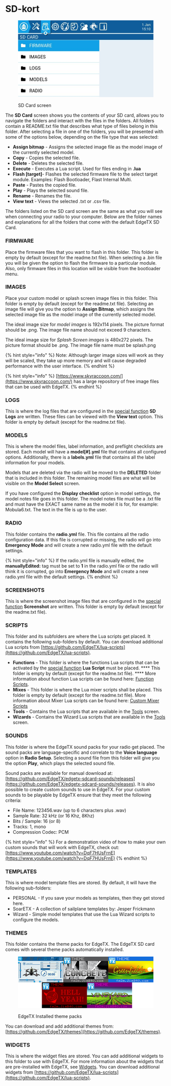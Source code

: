 # SD-kort

<figure><img src="../../../.gitbook/assets/sdcard.jpg" alt=""><figcaption><p>SD Card screen</p></figcaption></figure>

The **SD Card** screen shows you the contents of your SD card, allows you to navigate the folders and interact with the files in the folders. All folders contain a README.txt file that describes what type of files belong in this folder. After selecting a file in one of the folders, you will be presented with some of the options below, depending on the file type that was selected:

* **Assign bitmap** - Assigns the selected image file as the model image of the currently selected model.
* **Copy** - Copies the selected file.
* **Delete** - Deletes the selected file.
* **Execute** - Executes a Lua script. Used for files ending in **.lua**
* **Flash \[target]**- Flashes the selected firmware file to the select target module. Examples: Flash Bootloader, Flast Internal Multi.
* **Paste** - Pastes the copied file.
* **Play** - Plays the selected sound file.
* **Rename** - Renames the file.
* **View text** - Views the selected .txt or .csv file.

The folders listed on the SD card screen are the same as what you will see when connecting your radio to your computer. Below are the folder names and explanations for all the folders that come with the default EdgeTX SD Card.

### FIRMWARE

Place the firmware files that you want to flash in this folder. This folder is empty by default (except for the readme.txt file). When selecting a .bin file you will be given the option to flash the firmware to a particular module. Also, only firmware files in this location will be visible from the bootloader menu.

### IMAGES

Place your custom model or splash screen image files in this folder. This folder is empty by default (except for the readme.txt file). Selecting an image file will give you the option to **Assign Bitmap**, which assigns the selected image file as the model image of the currently selected model.

The ideal image size for _model images_ is 192x114 pixels. The picture format should be .png. The image file name should not exceed 9 characters.

The ideal image size for _Splash Screen images_ is 480x272 pixels. The picture format should be .png. The image file name must be splash.png

{% hint style="info" %}
Note: Although larger image sizes will work as they will be scaled, they take up more memory and will cause degraded performance with the user interface.
{% endhint %}

{% hint style="info" %}
[https://www.skyraccoon.com/](https://www.skyraccoon.com/) has a large repository of free image files that can be used with EdgeTX.
{% endhint %}

### LOGS

This is where the log files that are configured in the [special function](../model-settings/special-functions.md) **SD Logs** are written. These files can be viewed with the **View text** option. This folder is empty by default (except for the readme.txt file).

### MODELS

This is where the model files, label information, and preflight checklists are stored. Each model will have a **model\[#].yml** file that contains all configured options. Additionally, there is a **labels.yml** file that contains all the label information for your models.

Models that are deleted via the radio will be moved to the **DELETED** folder that is included in this folder. The remaining model files are what will be visible on the **Model Select** screen.

If you have configured the **Display checklist** option in model settings, the model notes file goes in this folder. The model notes file must be a .txt file and must have the EXACT same name as the model it is for, for example: Mobula6.txt. The text in the file is up to the user.

### RADIO

This folder contains the **radio.yml** file. This file contains all the radio configuration data. If this file is corrupted or missing, the radio will go into **Emergency Mode** and will create a new radio.yml file with the default settings.

{% hint style="info" %}
If the radio.yml file is manually edited, the **manuallyEdited:** tag must be set to **1** in the radio.yml file or the radio will think it is corrupted, go into **Emergency Mode** and will create a new radio.yml file with the default settings.
{% endhint %}

### SCREENSHOTS

This is where the screenshot image files that are configured in the [special function](../model-settings/special-functions.md) **Screenshot** are written. This folder is empty by default (except for the readme.txt file).

### SCRIPTS

This folder and its subfolders are where the Lua scripts get placed. It contains the following sub-folders by default. You can download additional Lua scripts from [https://github.com/EdgeTX/lua-scripts](https://github.com/EdgeTX/lua-scripts).

* **Functions** - This folder is where the functions Lua scripts that can be activated by the [special function](../model-settings/special-functions.md) **Lua Script** must be placed. \*\*\*\* This folder is empty by default (except for the readme.txt file). \*\*\*\* More information about function Lua scripts can be found here: [Function Scripts](https://luadoc.edgetx.org/part\_i\_-\_script\_type\_overview/function\_scripts).
* **Mixes** - This folder is where the Lua mixer scripts shall be placed. This folder is empty by default (except for the readme.txt file). More information about Mixer Lua scripts can be found here: [Custom Mixer Scripts](https://luadoc.edgetx.org/part\_i\_-\_script\_type\_overview/mix)
* **Tools** - Contains the Lua scripts that are available in the [Tools](tools.md) screen.
* **Wizards** - Contains the Wizard Lua scripts that are available in the [Tools](tools.md) screen.

### SOUNDS

This folder is where the EdgeTX sound packs for your radio get placed. The sound packs are language-specific and correlate to the **Voice language** option in **Radio Setup**. Selecting a sound file from this folder will give you the option **Play**, which plays the selected sound file.

Sound packs are available for manual download at: [https://github.com/EdgeTX/edgetx-sdcard-sounds/releases](https://github.com/EdgeTX/edgetx-sdcard-sounds/releases). It is also possible to create custom sounds to use in EdgeTX. For your custom sounds to be playable by EdgeTX ensure that they meet the following criteria:

* File Name: 123456.wav (up to 6 characters plus .wav)
* Sample Rate: 32 kHz (or 16 Khz, 8Khz)
* Bits / Sample: 16 (or 8)
* Tracks: 1, mono
* Compression Codec: PCM

{% hint style="info" %}
For a demonstration video of how to make your own custom sounds that will work with EdgeTX, check out: [https://www.youtube.com/watch?v=DqF7HUsFrnE](https://www.youtube.com/watch?v=DqF7HUsFrnE)
{% endhint %}

### TEMPLATES

This is where model template files are stored. By default, it will have the following sub-folders:

* PERSONAL - If you save your models as templates, then they get stored here.
* SoarETX - A collection of sailplane templates by: Jesper Frickmann
* Wizard - Simple model templates that use the Lua Wizard scripts to configure the models.

### THEMES

This folder contains the theme packs for EdgeTX. The EdgeTX SD card comes with several theme packs automatically installed.

<figure><img src="../../../.gitbook/assets/themes4.jpg" alt=""><figcaption><p>EdgeTX Installed theme packs</p></figcaption></figure>

You can download and add additional themes from: [https://github.com/EdgeTX/themes](https://github.com/EdgeTX/themes).

### WIDGETS

This is where the widget files are stored. You can add additional widgets to this folder to use with EdgeTX. For more information about the widgets that are pre-installed with EdgeTX, see [Widgets](../screen-settings/widgets.md). You can download additional widgets from [https://github.com/EdgeTX/lua-scripts](https://github.com/EdgeTX/lua-scripts).
